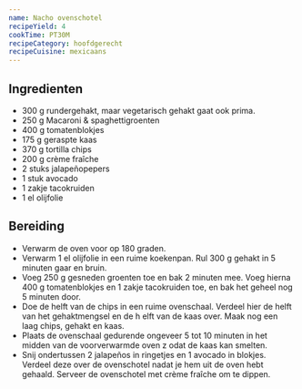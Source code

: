 ```yaml
---
name: Nacho ovenschotel
recipeYield: 4
cookTime: PT30M
recipeCategory: hoofdgerecht
recipeCuisine: mexicaans
---
```


## Ingredienten

- 300 g rundergehakt, maar vegetarisch gehakt gaat ook prima.
- 250 g Macaroni & spaghettigroenten
- 400 g tomatenblokjes
- 175 g geraspte kaas
- 370 g tortilla chips
- 200 g crème fraîche
- 2 stuks jalapeñopepers
- 1 stuk avocado
- 1 zakje tacokruiden
- 1 el olijfolie

## Bereiding

- Verwarm de oven voor op 180 graden.
- Verwarm 1 el olijfolie in een ruime koekenpan. Rul 300 g gehakt in 5 minuten gaar en bruin.
- Voeg 250 g gesneden groenten toe en bak 2 minuten mee. Voeg hierna 400 g tomatenblokjes en 1 zakje tacokruiden toe, en bak het geheel nog 5 minuten door.
- Doe de helft van de chips in een ruime ovenschaal. Verdeel hier de helft van het gehaktmengsel en de h elft van de kaas over. Maak nog een laag chips, gehakt en kaas.
- Plaats de ovenschaal gedurende ongeveer 5 tot 10 minuten in het midden van de voorverwarmde oven z odat de kaas kan smelten.
- Snij ondertussen 2 jalapeños in ringetjes en 1 avocado in blokjes. Verdeel deze over de ovenschotel nadat je hem uit de oven hebt gehaald. Serveer de ovenschotel met crème fraîche om te dippen.

